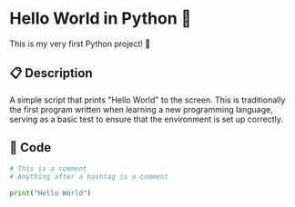 # Hello World in Python 🐍

This is my very first Python project! 🎉

## 📋 Description

A simple script that prints "Hello World" to the screen. This is traditionally the first program written when learning a new programming language, serving as a basic test to ensure that the environment is set up correctly.

## 🧾 Code

```python
# This is a comment
# Anything after a hashtag is a comment

print("Hello World")
